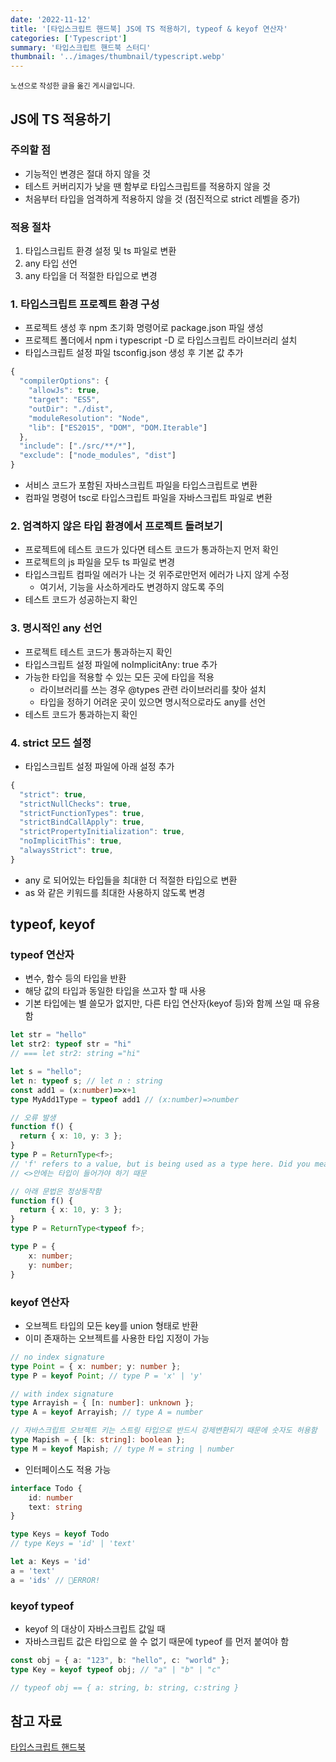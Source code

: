 ```yaml
---
date: '2022-11-12'
title: '[타입스크립트 핸드북] JS에 TS 적용하기, typeof & keyof 연산자'
categories: ['Typescript']
summary: '타입스크립트 핸드북 스터디'
thumbnail: '../images/thumbnail/typescript.webp'
---
```


<small>노션으로 작성한 글을 옮긴 게시글입니다.</small>

## JS에 TS 적용하기

### 주의할 점

- 기능적인 변경은 절대 하지 않을 것
- 테스트 커버리지가 낮을 땐 함부로 타입스크립트를 적용하지 않을 것
- 처음부터 타입을 엄격하게 적용하지 않을 것 (점진적으로 strict 레벨을 증가)

### 적용 절차

1. 타입스크립트 환경 설정 및 ts 파일로 변환
2. any 타입 선언
3. any 타입을 더 적절한 타입으로 변경

### 1. 타입스크립트 프로젝트 환경 구성

- 프로젝트 생성 후 npm 초기화 명령어로 package.json 파일 생성
- 프로젝트 폴더에서 npm i typescript -D 로 타입스크립트 라이브러리 설치
- 타입스크립트 설정 파일 tsconfig.json 생성 후 기본 값 추가

```ts
{
  "compilerOptions": {
    "allowJs": true,
    "target": "ES5",
    "outDir": "./dist",
    "moduleResolution": "Node",
    "lib": ["ES2015", "DOM", "DOM.Iterable"]
  },
  "include": ["./src/**/*"],
  "exclude": ["node_modules", "dist"]
}
```

- 서비스 코드가 포함된 자바스크립트 파일을 타입스크립트로 변환
- 컴파일 명령어 tsc로 타입스크립트 파일을 자바스크립트 파일로 변환

### 2. 엄격하지 않은 타입 환경에서 프로젝트 돌려보기

- 프로젝트에 테스트 코드가 있다면 테스트 코드가 통과하는지 먼저 확인
- 프로젝트의 js 파일을 모두 ts 파일로 변경
- 타입스크립트 컴파일 에러가 나는 것 위주로만먼저 에러가 나지 않게 수정
  - 여기서, 기능을 사소하게라도 변경하지 않도록 주의
- 테스트 코드가 성공하는지 확인

### 3. 명시적인 any 선언

- 프로젝트 테스트 코드가 통과하는지 확인
- 타입스크립트 설정 파일에 noImplicitAny: true 추가
- 가능한 타입을 적용할 수 있는 모든 곳에 타입을 적용
	- 라이브러리를 쓰는 경우 @types 관련 라이브러리를 찾아 설치
	- 타입을 정하기 어려운 곳이 있으면 명시적으로라도 any를 선언
- 테스트 코드가 통과하는지 확인

### 4. strict 모드 설정

- 타입스크립트 설정 파일에 아래 설정 추가

```ts
{
  "strict": true,
  "strictNullChecks": true,
  "strictFunctionTypes": true,
  "strictBindCallApply": true,
  "strictPropertyInitialization": true,
  "noImplicitThis": true,
  "alwaysStrict": true,
}
```

- any 로 되어있는 타입들을 최대한 더 적절한 타입으로 변환
- as 와 같은 키워드를 최대한 사용하지 않도록 변경

## typeof, keyof

### typeof 연산자

- 변수, 함수 등의 타입을 반환
- 해당 값의 타입과 동일한 타입을 쓰고자 할 때 사용
- 기본 타입에는 별 쓸모가 없지만, 다른 타입 연산자(keyof 등)와 함께 쓰일 때 유용함

```ts
let str = "hello"
let str2: typeof str = "hi" 
// === let str2: string ="hi"
```

```ts
let s = "hello";
let n: typeof s; // let n : string
const add1 = (x:number)=>x+1
type MyAdd1Type = typeof add1 // (x:number)=>number

// 오류 발생
function f() {
  return { x: 10, y: 3 };
}
type P = ReturnType<f>;
// 'f' refers to a value, but is being used as a type here. Did you mean 'typeof f'?
// <>안에는 타입이 들어가야 하기 때문

// 아래 문법은 정상동작함
function f() {
  return { x: 10, y: 3 };
}
type P = ReturnType<typeof f>;

type P = {
	x: number;
	y: number;
}
```

### keyof 연산자

- 오브젝트 타입의 모든 key를 union 형태로 반환
- 이미 존재하는 오브젝트를 사용한 타입 지정이 가능

```ts
// no index signature
type Point = { x: number; y: number };
type P = keyof Point; // type P = 'x' | 'y'

// with index signature
type Arrayish = { [n: number]: unknown };
type A = keyof Arrayish; // type A = number

// 자바스크립트 오브젝트 키는 스트링 타입으로 반드시 강제변환되기 때문에 숫자도 허용함
type Mapish = { [k: string]: boolean };
type M = keyof Mapish; // type M = string | number
```

- 인터페이스도 적용 가능

```ts
interface Todo {
	id: number
	text: string
}

type Keys = keyof Todo
// type Keys = 'id' | 'text'

let a: Keys = 'id'
a = 'text'
a = 'ids' // 🚨ERROR!
```

### keyof typeof

- keyof 의 대상이 자바스크립트 값일 때
- 자바스크립트 값은 타입으로 쓸 수 없기 때문에 typeof 를 먼저 붙여야 함

```ts
const obj = { a: "123", b: "hello", c: "world" };
type Key = keyof typeof obj; // "a" | "b" | "c"

// typeof obj == { a: string, b: string, c:string }
```

## 참고 자료

[타입스크립트 핸드북](https://joshua1988.github.io/ts/intro.html)